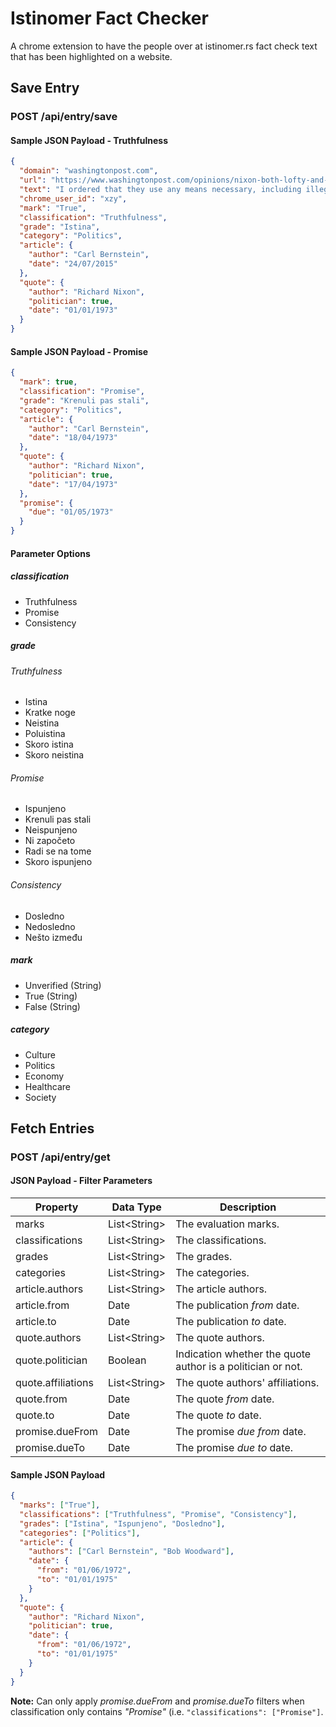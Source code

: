 # Istinomer Fact Checker
A chrome extension to have the people over at istinomer.rs fact check text that has been highlighted on a website.


## Save Entry
### POST  /api/entry/save
#### Sample JSON Payload - Truthfulness
```json 
{
  "domain": "washingtonpost.com",
  "url": "https://www.washingtonpost.com/opinions/nixon-both-lofty-and-criminal/2015/07/24/5e3ee074-2b1a-11e5-bd33-395c05608059_story.html",
  "text": "I ordered that they use any means necessary, including illegal means, to accomplish this goal.... The president of the United States can never admit that.",
  "chrome_user_id": "xzy",
  "mark": "True",
  "classification": "Truthfulness",
  "grade": "Istina",
  "category": "Politics",
  "article": {
    "author": "Carl Bernstein",
    "date": "24/07/2015"
  },
  "quote": {
    "author": "Richard Nixon",
    "politician": true,
    "date": "01/01/1973"
  }
}
```

#### Sample JSON Payload - Promise
```json 
{
  "mark": true,
  "classification": "Promise",
  "grade": "Krenuli pas stali",
  "category": "Politics",
  "article": {
    "author": "Carl Bernstein",
    "date": "18/04/1973"
  },
  "quote": {
    "author": "Richard Nixon",
    "politician": true,
    "date": "17/04/1973"
  },
  "promise": {
    "due": "01/05/1973"
  }
}
``` 

#### Parameter Options
##### classification 
 - Truthfulness
 - Promise
 - Consistency

##### grade 
###### Truthfulness
 - Istina
 - Kratke noge
 - Neistina
 - Poluistina
 - Skoro istina
 - Skoro neistina

###### Promise
 - Ispunjeno
 - Krenuli pas stali
 - Neispunjeno
 - Ni započeto
 - Radi se na tome
 - Skoro ispunjeno
 
###### Consistency
 - Dosledno
 - Nedosledno
 - Nešto između
 
##### mark 
 - Unverified (String)
 - True (String)
 - False (String)

##### category 
 - Culture
 - Politics
 - Economy
 - Healthcare
 - Society

 
## Fetch Entries
### POST  /api/entry/get
#### JSON Payload - Filter Parameters 

| Property          | Data Type     | Description                                                   |
|-------------------|---------------|---------------------------------------------------------------|
| marks             | List\<String\>| The evaluation marks.                                         |
| classifications   | List\<String\>| The classifications.                                          |
| grades            | List\<String\>| The grades.                                                   |
| categories        | List\<String\>| The categories.                                               |
| article.authors   | List\<String\>| The article authors.                                          |
| article.from      | Date          | The publication _from_ date.                                  |
| article.to        | Date          | The publication _to_ date.                                    |
| quote.authors     | List\<String\>| The quote authors.                                            |
| quote.politician  | Boolean       | Indication whether the quote author is a politician or not.   |
| quote.affiliations| List\<String\>| The quote authors' affiliations.                              |
| quote.from        | Date          | The quote _from_ date.                                        |
| quote.to          | Date          | The quote _to_ date.                                          |
| promise.dueFrom   | Date          | The promise _due from_ date.                                  |
| promise.dueTo     | Date          | The promise _due to_ date.                                    |


#### Sample JSON Payload
```json 
{
  "marks": ["True"],
  "classifications": ["Truthfulness", "Promise", "Consistency"],
  "grades": ["Istina", "Ispunjeno", "Dosledno"],
  "categories": ["Politics"],
  "article": {
    "authors": ["Carl Bernstein", "Bob Woodward"],
    "date": {
      "from": "01/06/1972",
      "to": "01/01/1975"
    }
  },
  "quote": {
    "author": "Richard Nixon",
    "politician": true,
    "date": {
      "from": "01/06/1972",
      "to": "01/01/1975"
    }
  }
}
``` 

**Note:** Can only apply _promise.dueFrom_ and _promise.dueTo_ filters when classification only contains _"Promise"_ (i.e. `"classifications": ["Promise"]`.
